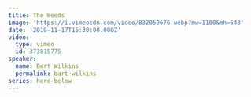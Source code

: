 ```yaml
---
title: The Weeds
image: 'https://i.vimeocdn.com/video/832059676.webp?mw=1100&mh=543'
date: '2019-11-17T15:30:00.000Z'
video:
  type: vimeo
  id: 373815775
speaker:
  name: Bart Wilkins
  permalink: bart-wilkins
series: here-below
---
```


